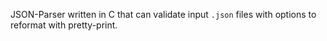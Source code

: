 JSON-Parser written in C that can validate input ```.json``` files with options to reformat with pretty-print. 
